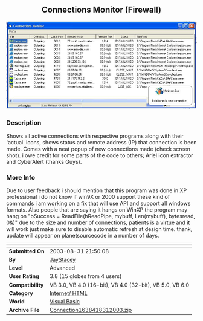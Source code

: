 ﻿<div align="center">

## Connections Monitor \(Firewall\)

<img src="PIC2003831755368140.JPG">
</div>

### Description

Shows all active connections with respective programs along with their 'actual' icons, shows status and remote address (IP) that connection is been made. Comes with a neat popup of new connections made (check screen shot). i owe credit for some parts of the code to others; Ariel icon extractor and CyberAlert (thanks Guys).
 
### More Info
 
Due to user feedback i should mention that this program was done in XP professional i do not know if win9X or 2000 support these kind of commands i am working on a fix that will use API and support all windows formats. Also people that are saying it hangs on WinXP the program may hang on "bSuccess = ReadFile(hReadPipe, mybuff, Len(mybuff), bytesread, 0&)" due to the size and number of connections, patients is a virtue and it will work just make sure to disable automatic refresh at design time. thank, update will appear on planetsourcecode in a number of days.


<span>             |<span>
---                |---
**Submitted On**   |2003-08-31 21:50:08
**By**             |[JayStacey](https://github.com/Planet-Source-Code/PSCIndex/blob/master/ByAuthor/jaystacey.md)
**Level**          |Advanced
**User Rating**    |3.8 (15 globes from 4 users)
**Compatibility**  |VB 3\.0, VB 4\.0 \(16\-bit\), VB 4\.0 \(32\-bit\), VB 5\.0, VB 6\.0
**Category**       |[Internet/ HTML](https://github.com/Planet-Source-Code/PSCIndex/blob/master/ByCategory/internet-html__1-34.md)
**World**          |[Visual Basic](https://github.com/Planet-Source-Code/PSCIndex/blob/master/ByWorld/visual-basic.md)
**Archive File**   |[Connection1638418312003\.zip](https://github.com/Planet-Source-Code/jaystacey-connections-monitor-firewall__1-48115/archive/master.zip)









